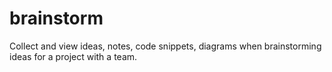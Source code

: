 # brainstorm
Collect and view ideas, notes, code snippets, diagrams when brainstorming ideas for a project with a team.
